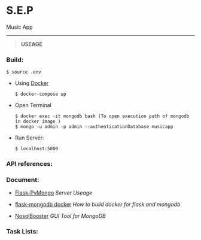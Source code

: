 # S.E.P
Music App

-----
> **USEAGE**

### Build:

  ```
  $ source .env
  ```

  - Using <a href="https://www.docker.com/">Docker</a>  

    ```
    $ docker-compose up
    ```
  - Open Terminal
    ```
    $ docker exec -it mongodb bash (To open execution path of mongodb in docker image )
    $ mongo -u admin -p admin --authenticationDatabase musicapp 
    ```

  - Run Server:
    ```
    $ localhost:5000
    ```

### API references:
 
### Document:
 - <a href="https://flask-pymongo.readthedocs.io/en/latest/">Flask-PyMongo</a> *Server Useage*

 - <a href="https://www.digitalocean.com/community/tutorials/how-to-set-up-flask-with-mongodb-and-docker">flask-mongodb docker</a> *How to build docker for flask and mongodb*

 - <a href="https://nosqlbooster.com/downloads">NosqlBooster</a> *GUI Tool for MongoDB*


 ### Task Lists:

    